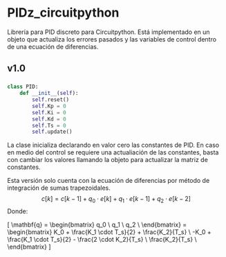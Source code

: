 # PIDz_circuitpython
Librería para PID discreto para Circuitpython. Está implementado en un objeto que actualiza los errores pasados y las variables de control dentro de una ecuación de diferencias.

## v1.0

### 
```python
class PID:
    def __init__(self):
        self.reset()
        self.Kp = 0
        self.Ki = 0
        self.Kd = 0
        self.Ts = 0
        self.update()
```
La clase inicializa declarando en valor cero las constantes de PID. En caso en medio del control se requiere una actualiación de las constantes, basta con cambiar los valores llamando la objeto para actualizar la matriz de constantes.  

Esta versión solo cuenta con la ecuación de diferencias por método de integración de sumas trapezoidales.
$$
c[k] = c[k-1] + q_0 \cdot e[k] + q_1 \cdot e[k-1] + q_2 \cdot e[k-2]
$$
Donde: 

\[ 
\mathbf{q} = \begin{bmatrix}
q_0 \\
q_1 \\
q_2 \\
\end{bmatrix} 
= \begin{bmatrix}
K_0 + \frac{K_1 \cdot T_s}{2} + \frac{K_2}{T_s} \\
-K_0 + \frac{K_1 \cdot T_s}{2} - \frac{2 \cdot K_2}{T_s} \\
\frac{K_2}{T_s} \\
\end{bmatrix}
\]



